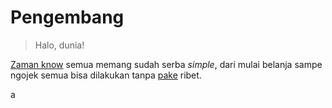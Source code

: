 # Pengembang
> Halo, dunia!

[Zaman know](https://zaman.now.sh) semua memang sudah serba *simple*, dari mulai belanja sampe ngojek semua bisa dilakukan tanpa [pake](https://pake.web.id) ribet.

a
<!--stackedit_data:
eyJoaXN0b3J5IjpbMjk5NjY4NDU2LDQ5NzgxODgxMCw2ODk1Nj
QyMzddfQ==
-->